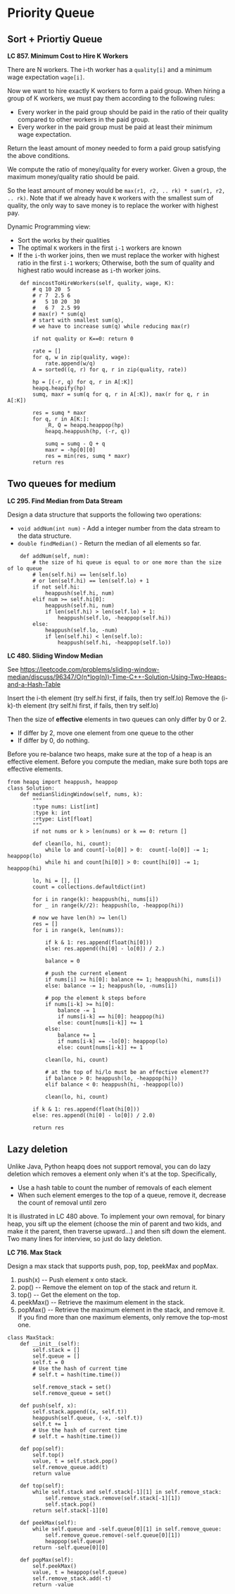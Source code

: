 # Priority Queue

## Sort + Priortiy Queue

**LC 857. Minimum Cost to Hire K Workers**

There are N workers.  The i-th worker has a `quality[i]` and a minimum wage expectation `wage[i]`.

Now we want to hire exactly K workers to form a paid group.  When hiring a group of K workers, we must pay them according to the following rules:

* Every worker in the paid group should be paid in the ratio of their quality compared to other workers in the paid group.
* Every worker in the paid group must be paid at least their minimum wage expectation.

Return the least amount of money needed to form a paid group satisfying the above conditions.

We compute the ratio of money/quality for every worker. Given a group, the maximum money/quality ratio should be paid.

So the least amount of money would be `max(r1, r2, .. rk) * sum(r1, r2, .. rk)`. Note that if we already have `K` workers with the smallest sum of quality, the only way to save money is to replace the worker with highest pay. 

Dynamic Programming view:
* Sort the works by their qualities
* The optimal `K` workers in the first `i-1` workers are known
* If the `i`-th worker joins, then we must replace the worker with highest ratio in the first `i-1` workers; Otherwise, both the sum of quality and highest ratio would increase as `i`-th worker joins.

```
    def mincostToHireWorkers(self, quality, wage, K):
        # q 10 20  5
        # r 7  2.5 6
        #   5 10 20  30
        #   6 7  2.5 99 
        # max(r) * sum(q)
        # start with smallest sum(q), 
        # we have to increase sum(q) while reducing max(r)
        
        if not quality or K==0: return 0
        
        rate = []
        for q, w in zip(quality, wage):
            rate.append(w/q)
        A = sorted((q, r) for q, r in zip(quality, rate))
        
        hp = [(-r, q) for q, r in A[:K]]
        heapq.heapify(hp)
        sumq, maxr = sum(q for q, r in A[:K]), max(r for q, r in A[:K])
        
        res = sumq * maxr
        for q, r in A[K:]:
            _R, Q = heapq.heappop(hp)
            heapq.heappush(hp, (-r, q))
            
            sumq = sumq - Q + q
            maxr = -hp[0][0]
            res = min(res, sumq * maxr)
        return res
```

## Two queues for medium
**LC 295. Find Median from Data Stream**

Design a data structure that supports the following two operations:

* `void addNum(int num)` - Add a integer number from the data stream to the data structure.
* `double findMedian()` - Return the median of all elements so far.

```
    def addNum(self, num):
        # the size of hi queue is equal to or one more than the size of lo queue
        # len(self.hi) == len(self.lo)
        # or len(self.hi) == len(self.lo) + 1
        if not self.hi:
            heappush(self.hi, num)
        elif num >= self.hi[0]:
            heappush(self.hi, num)
            if len(self.hi) > len(self.lo) + 1:
                heappush(self.lo, -heappop(self.hi))
        else:
            heappush(self.lo, -num)
            if len(self.hi) < len(self.lo):
                heappush(self.hi, -heappop(self.lo))
```

**LC 480. Sliding Window Median**

See
<https://leetcode.com/problems/sliding-window-median/discuss/96347/O(n*log(n))-Time-C++-Solution-Using-Two-Heaps-and-a-Hash-Table>

Insert the i-th element (try self.hi first, if fails, then try self.lo)
Remove the (i-k)-th element (try self.hi first, if fails, then try self.lo)

Then the size of **effective** elements in two queues can only differ by 0 or 2. 
* If differ by 2, move one element from one queue to the other
* If differ by 0, do nothing.

Before you re-balance two heaps, make sure at the top of a heap is an effective element.
Before you compute the median, make sure both tops are effective elements.

```
from heapq import heappush, heappop
class Solution:
    def medianSlidingWindow(self, nums, k):
        """
        :type nums: List[int]
        :type k: int
        :rtype: List[float]
        """
        if not nums or k > len(nums) or k == 0: return []
        
        def clean(lo, hi, count):
            while lo and count[-lo[0]] > 0:  count[-lo[0]] -= 1; heappop(lo)
            while hi and count[hi[0]] > 0: count[hi[0]] -= 1; heappop(hi)
                    
        lo, hi = [], []
        count = collections.defaultdict(int)
        
        for i in range(k): heappush(hi, nums[i])
        for _ in range(k//2): heappush(lo, -heappop(hi))
            
        # now we have len(h) >= len(l)
        res = []
        for i in range(k, len(nums)):
                
            if k & 1: res.append(float(hi[0]))
            else: res.append((hi[0] - lo[0]) / 2.)
            
            balance = 0
            
            # push the current element
            if nums[i] >= hi[0]: balance += 1; heappush(hi, nums[i])
            else: balance -= 1; heappush(lo, -nums[i])
                
            # pop the element k steps before
            if nums[i-k] >= hi[0]:
                balance -= 1
                if nums[i-k] == hi[0]: heappop(hi)
                else: count[nums[i-k]] += 1
            else:
                balance += 1
                if nums[i-k] == -lo[0]: heappop(lo)
                else: count[nums[i-k]] += 1
                    
            clean(lo, hi, count)
            
            # at the top of hi/lo must be an effective element??
            if balance > 0: heappush(lo, -heappop(hi))
            elif balance < 0: heappush(hi, -heappop(lo))
            
            clean(lo, hi, count)
                
        if k & 1: res.append(float(hi[0]))
        else: res.append((hi[0] - lo[0]) / 2.0)
                
        return res
```

## Lazy deletion

Unlike Java, Python heapq does not support removal, you can do lazy deletion which removes a element only when it's at the top. Specifically,
* Use a hash table to count the number of removals of each element
* When such element emerges to the top of a queue, remove it, decrease the count of removal until zero

It is illustrated in LC 480 above. To implement your own removal, for binary heap, you sift up the element (choose the min of parent and two kids, and make it the parent, then traverse upward...) and then sift down the element. Two many lines for interview, so just do lazy deletion.

**LC 716. Max Stack**

Design a max stack that supports push, pop, top, peekMax and popMax.

1. push(x) -- Push element x onto stack.
2. pop() -- Remove the element on top of the stack and return it.
3. top() -- Get the element on the top.
4. peekMax() -- Retrieve the maximum element in the stack.
5. popMax() -- Retrieve the maximum element in the stack, and remove it. If you find more than one maximum elements, only remove the top-most one.

```
class MaxStack:
    def __init__(self):
        self.stack = []
        self.queue = []
        self.t = 0 
        # Use the hash of current time
        # self.t = hash(time.time())
        
        self.remove_stack = set()
        self.remove_queue = set()
        
    def push(self, x):
        self.stack.append((x, self.t))
        heappush(self.queue, (-x, -self.t))
        self.t += 1
        # Use the hash of current time
        # self.t = hash(time.time())
        
    def pop(self):
        self.top()
        value, t = self.stack.pop()
        self.remove_queue.add(t)
        return value
    
    def top(self):
        while self.stack and self.stack[-1][1] in self.remove_stack:
            self.remove_stack.remove(self.stack[-1][1])
            self.stack.pop()
        return self.stack[-1][0]
        
    def peekMax(self):
        while self.queue and -self.queue[0][1] in self.remove_queue:
            self.remove_queue.remove(-self.queue[0][1])
            heappop(self.queue)
        return -self.queue[0][0]
        
    def popMax(self):
        self.peekMax()
        value, t = heappop(self.queue)
        self.remove_stack.add(-t)
        return -value
```


